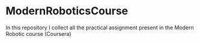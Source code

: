 # ModernRoboticsCourse
In this repository I collect all the practical assignment present in the Modern Robotic course (Coursera)
